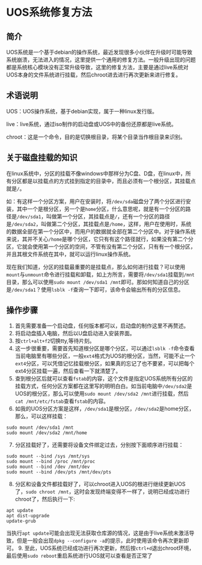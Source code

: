 # UOS系统修复方法

## 简介
UOS系统是一个基于debian的操作系统，最近发现很多小伙伴在升级时可能导致系统崩溃，无法进入的情况，这里提供一个通用的修复方法。一般升级出现的问题都是系统核心模块没有正常升级导致，这里的修复方法，主要是通过live系统对UOS本身的文件系统进行挂载，然后chroot进去进行再次更新来进行修复。

## 术语说明
UOS：UOS操作系统，基于debian实现，属于一种linux发行版。

live：live系统，通过iso制作的启动盘或UOS中的备份还原都是live系统。

chroot：这是一个命令，目的是切换根目录，将某个目录当作根目录来识别。

## 关于磁盘挂载的知识
在linux系统中，分区的挂载不像windows中那样分为C盘、D盘，在linux中，所有分区都是以挂载点的方式挂到指定的目录中，而且必须有一个根分区，其挂载点就是`/`。

如：有这样一个分区方案，用户在安装时，将`/dev/sda`磁盘分了两个分区进行安装，其中一个是根分区，另一个是`home`分区，什么意思呢，就是有一个分区的路径是`/dev/sda1`，叫做第一个分区，其挂载点是`/`，还有一个分区的路径是`/dev/sda2`，叫做第二个分区，其挂载点是`/home`，这样，用户在使用时，系统的数据全部在第一个分区中，而用户的数据就全部在第二个分区中。对于操作系统来说，其并不关心`/home`是哪个分区，它只有有这个路径就行，如果没有第二个分区，它就会使用第一个分区的空间，不管有没有第二个分区，只有有一个根分区，并且其根文件系统在其中，就可以运行linux操作系统。

现在我们知道，分区的挂载最重要的是挂载点，那么如何进行挂载？可以使用`mount`与`unmount`命令进行挂载和卸载，如上方所言，需要将`/dev/sda1`挂载到`/mnt`目录，那么可以使用`sudo mount /dev/sda1 /mnt`即可。那如何知道自己的分区是`/dev/sda1`？使用`lsblk -f`查询一下即可，该命令会输出所有的分区信息。
## 操作步骤
1. 首先需要准备一个启动盘，任何版本都可以，启动盘的制作这里不再赘述。
2. 将启动盘插入电脑，然后以U盘启动进入安装界面。
3. 按`ctrl+alt+f2`切换tty,等待片刻。
4. 这一步很重要，需要首先知道根分区是哪个分区，可以通过`lsblk -f`命令查看当前电脑里有哪些分区，一般`ext4`格式为UOS的根分区，当然，可能不止一个`ext4`分区，可以凭借记忆挂载根分区，如果真的忘记了也不要紧，可以把每个ext4分区挂载一遍，然后查看一下就清楚了。
5. 查到根分区后就可以查看`fstab`的内容，这个文件是指定UOS系统所有分区的挂载方式，任何分区方案都在这里写的明明白白。如当前电脑中`/dev/sda2`是UOS的根分区，那么可以使用`sudo mount /dev/sda2 /mnt`进行挂载，然后`cat /mnt/etc/fstab`查看`fstab`的内容。
6. 如我的UOS分区方案是这样，`/dev/sda1`是根分区，`/dev/sda2`是home分区，那么，可以这样挂载：
```
sudo mount /dev/sda1 /mnt
sudo mount /dev/sda2 /mnt/home
```
7. 分区挂载好了，还需要将设备文件绑定过去，分别按下面顺序进行挂载：
```
sudo mount --bind /sys /mnt/sys
sudo mount --bind /proc /mnt/proc
sudo mount --bind /dev /mnt/dev
sudo mount --bind /dev/pts /mnt/dev/pts
```
8. 分区和设备文件都挂载好了，可以chroot进入UOS的根进行继续更新UOS了，`sudo chroot /mnt`，这时会发现终端变得不一样了，说明已经成功进行chroot了，然后执行一下:
```
apt update
apt dist-upgrade
update-grub
```
当执行`apt update`可能会出现无法获取仓库源的情况，这是由于live系统未激活导致，但是一般会出现`dpkg --configure -a`的提示，此时使用该命令再次更新即可。
9. 至此，UOS系统已经成功进行再次更新，然后按`ctrl+d`退出chroot环境，最后使用`sudo reboot`重启系统进行UOS就可以查看是否正常了